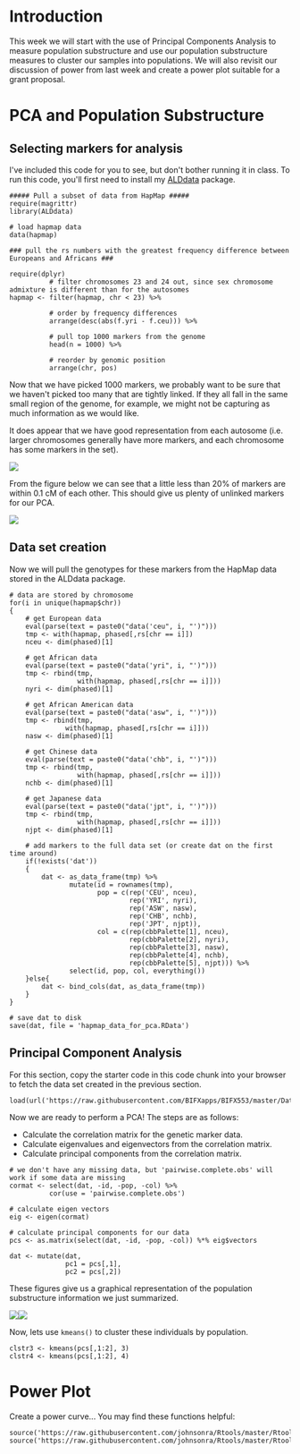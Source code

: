 Introduction
============

This week we will start with the use of Principal Components Analysis to
measure population substructure and use our population substructure
measures to cluster our samples into populations. We will also revisit
our discussion of power from last week and create a power plot suitable
for a grant proposal.

PCA and Population Substructure
===============================

Selecting markers for analysis
------------------------------

I've included this code for you to see, but don't bother running it in
class. To run this code, you'll first need to install my
[ALDdata](https://github.com/johnsonra/ALDdata) package.

    ##### Pull a subset of data from HapMap #####
    require(magrittr)
    library(ALDdata)

    # load hapmap data
    data(hapmap)

    ### pull the rs numbers with the greatest frequency difference between Europeans and Africans ###

    require(dplyr)
              # filter chromosomes 23 and 24 out, since sex chromosome admixture is different than for the autosomes
    hapmap <- filter(hapmap, chr < 23) %>%
        
              # order by frequency differences
              arrange(desc(abs(f.yri - f.ceu))) %>%
            
              # pull top 1000 markers from the genome
              head(n = 1000) %>%
        
              # reorder by genomic position
              arrange(chr, pos)

Now that we have picked 1000 markers, we probably want to be sure that
we haven't picked too many that are tightly linked. If they all fall in
the same small region of the genome, for example, we might not be
capturing as much information as we would like.

It does appear that we have good representation from each autosome (i.e.
larger chromosomes generally have more markers, and each chromosome has
some markers in the set).

![](13_Clustering_Power_files/figure-markdown_strict/marker%20dist-1.png)

From the figure below we can see that a little less than 20% of markers
are within 0.1 cM of each other. This should give us plenty of unlinked
markers for our PCA.

![](13_Clustering_Power_files/figure-markdown_strict/check%20genetic%20distance-1.png)

Data set creation
-----------------

Now we will pull the genotypes for these markers from the HapMap data
stored in the ALDdata package.

    # data are stored by chromosome
    for(i in unique(hapmap$chr))
    {
        # get European data
        eval(parse(text = paste0("data('ceu", i, "')")))
        tmp <- with(hapmap, phased[,rs[chr == i]])
        nceu <- dim(phased)[1]
        
        # get African data
        eval(parse(text = paste0("data('yri", i, "')")))
        tmp <- rbind(tmp, 
                     with(hapmap, phased[,rs[chr == i]]))
        nyri <- dim(phased)[1]
        
        # get African American data
        eval(parse(text = paste0("data('asw", i, "')")))
        tmp <- rbind(tmp, 
                  with(hapmap, phased[,rs[chr == i]]))
        nasw <- dim(phased)[1]

        # get Chinese data
        eval(parse(text = paste0("data('chb", i, "')")))
        tmp <- rbind(tmp, 
                     with(hapmap, phased[,rs[chr == i]]))
        nchb <- dim(phased)[1]
        
        # get Japanese data
        eval(parse(text = paste0("data('jpt", i, "')")))
        tmp <- rbind(tmp, 
                     with(hapmap, phased[,rs[chr == i]]))
        njpt <- dim(phased)[1]
        
        # add markers to the full data set (or create dat on the first time around) 
        if(!exists('dat'))
        {
            dat <- as_data_frame(tmp) %>%
                   mutate(id = rownames(tmp),
                          pop = c(rep('CEU', nceu),
                                  rep('YRI', nyri),
                                  rep('ASW', nasw),
                                  rep('CHB', nchb),
                                  rep('JPT', njpt)),
                          col = c(rep(cbbPalette[1], nceu),
                                  rep(cbbPalette[2], nyri),
                                  rep(cbbPalette[3], nasw),
                                  rep(cbbPalette[4], nchb),
                                  rep(cbbPalette[5], njpt))) %>%
                   select(id, pop, col, everything())
        }else{
            dat <- bind_cols(dat, as_data_frame(tmp))
        }
    }

    # save dat to disk
    save(dat, file = 'hapmap_data_for_pca.RData')

Principal Component Analysis
----------------------------

For this section, copy the starter code in this code chunk into your
browser to fetch the data set created in the previous section.

    load(url('https://raw.githubusercontent.com/BIFXapps/BIFX553/master/Data/hapmap_data_for_pca.RData'))

Now we are ready to perform a PCA! The steps are as follows:

-   Calculate the correlation matrix for the genetic marker data.
-   Calculate eigenvalues and eigenvectors from the correlation matrix.
-   Calculate principal components from the correlation matrix.

<!-- -->

    # we don't have any missing data, but 'pairwise.complete.obs' will work if some data are missing
    cormat <- select(dat, -id, -pop, -col) %>%
              cor(use = 'pairwise.complete.obs')

    # calculate eigen vectors
    eig <- eigen(cormat)

    # calculate principal components for our data
    pcs <- as.matrix(select(dat, -id, -pop, -col)) %*% eig$vectors

    dat <- mutate(dat,
                  pc1 = pcs[,1],
                  pc2 = pcs[,2])

These figures give us a graphical representation of the population
substructure information we just summarized.

![](13_Clustering_Power_files/figure-markdown_strict/population%20substructure%20graph-1.png)![](13_Clustering_Power_files/figure-markdown_strict/population%20substructure%20graph-2.png)

Now, lets use `kmeans()` to cluster these individuals by population.

    clstr3 <- kmeans(pcs[,1:2], 3)
    clstr4 <- kmeans(pcs[,1:2], 4)

Power Plot
==========

Create a power curve... You may find these functions helpful:

    source('https://raw.githubusercontent.com/johnsonra/Rtools/master/Rtools/R/power.cont.tab.R')
    source('https://raw.githubusercontent.com/johnsonra/Rtools/master/Rtools/R/p.disease.R')
